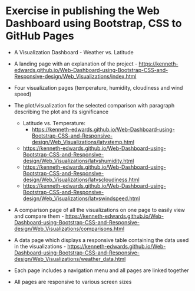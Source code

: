 # Exercise in publishing the Web Dashboard using Bootstrap, CSS to GitHub Pages
* A Visualization Dashboard - Weather vs. Latitude

* A landing page with an explanation of the project - https://kenneth-edwards.github.io/Web-Dashboard-using-Bootstrap-CSS-and-Responsive-design/Web_Visualizations/index.html
* Four visualization pages (temperature, humidity, cloudiness and wind speed)
* The plot/visualization for the selected comparison with paragraph describing the plot and its significance
  * Latitude vs. Temperature:
    * https://kenneth-edwards.github.io/Web-Dashboard-using-Bootstrap-CSS-and-Responsive-design/Web_Visualizations/latvstemp.html
  * https://kenneth-edwards.github.io/Web-Dashboard-using-Bootstrap-CSS-and-Responsive-design/Web_Visualizations/latvshumidity.html
  * https://kenneth-edwards.github.io/Web-Dashboard-using-Bootstrap-CSS-and-Responsive-design/Web_Visualizations/latvscloudiness.html
  * https://kenneth-edwards.github.io/Web-Dashboard-using-Bootstrap-CSS-and-Responsive-design/Web_Visualizations/latvswindspeed.html
* A comparison page of all the visualizations on one page to easily view and compare them - https://kenneth-edwards.github.io/Web-Dashboard-using-Bootstrap-CSS-and-Responsive-design/Web_Visualizations/comparisons.html
* A data page which displays a responsive table containing the data used in the visualizations - https://kenneth-edwards.github.io/Web-Dashboard-using-Bootstrap-CSS-and-Responsive-design/Web_Visualizations/weather_data.html
* Each page includes a navigation menu and all pages are linked together
* All pages are responsive to various screen sizes
